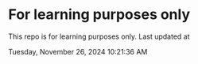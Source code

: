 # For learning purposes only
This repo is for learning purposes only.
Last updated at

Tuesday, November 26, 2024 10:21:36 AM

